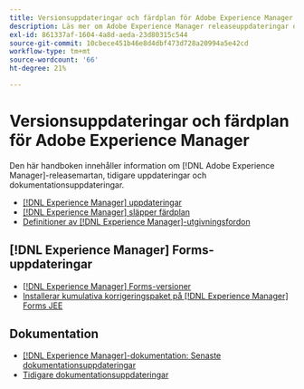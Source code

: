 ```yaml
---
title: Versionsuppdateringar och färdplan för Adobe Experience Manager
description: Läs mer om Adobe Experience Manager releaseuppdateringar och färdplan.
exl-id: 861337af-1604-4a8d-aeda-23d80315c544
source-git-commit: 10cbece451b46e8d4dbf473d728a20994a5e42cd
workflow-type: tm+mt
source-wordcount: '66'
ht-degree: 21%

---
```


# Versionsuppdateringar och färdplan för Adobe Experience Manager

Den här handboken innehåller information om [!DNL Adobe Experience Manager]-releasemartan, tidigare uppdateringar och dokumentationsuppdateringar.

* [[!DNL Experience Manager] uppdateringar](aem-releases-updates.md)
* [[!DNL Experience Manager] släpper färdplan](update-releases-roadmap.md)
* [Definitioner av [!DNL Experience Manager]-utgivningsfordon](update-release-vehicle-definitions.md)

## [!DNL Experience Manager] Forms-uppdateringar

* [[!DNL Experience Manager] Forms-versioner](aem-forms-releases.md)
* [Installerar kumulativa korrigeringspaket på  [!DNL Experience Manager] Forms JEE](install-cfp-aem-forms-jee.md)

## Dokumentation

* [[!DNL Experience Manager]-dokumentation: Senaste dokumentationsuppdateringar](documentation-updates.md)
* [Tidigare dokumentationsuppdateringar](previous-documentation-updates.md)
